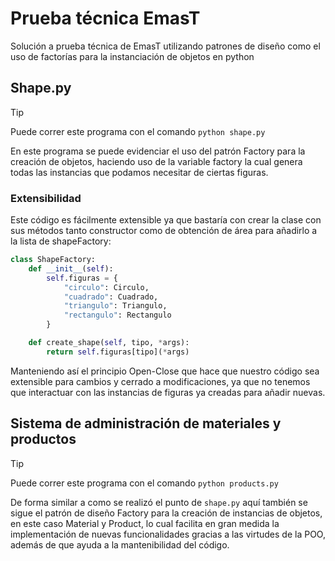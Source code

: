# Prueba técnica EmasT
Solución a prueba técnica de EmasT utilizando patrones de diseño como el uso de factorías para la instanciación de objetos en python

## Shape.py
> [!TIP]
> Puede correr este programa con el comando `python shape.py`


En este programa se puede evidenciar el uso del patrón Factory para la creación de objetos, haciendo uso de la variable factory la cual genera todas las instancias que podamos necesitar de ciertas figuras.

### Extensibilidad
Este código es fácilmente extensible ya que bastaría con crear la clase con sus métodos tanto constructor como de obtención de área para añadirlo a la lista de shapeFactory:
```py
class ShapeFactory:
    def __init__(self):
        self.figuras = {
            "circulo": Circulo,
            "cuadrado": Cuadrado,
            "triangulo": Triangulo,
            "rectangulo": Rectangulo
        }

    def create_shape(self, tipo, *args):
        return self.figuras[tipo](*args)
```
Manteniendo así el principio Open-Close que hace que nuestro código sea extensible para cambios y cerrado a modificaciones, ya que no tenemos que interactuar con las instancias de figuras ya creadas para añadir nuevas.

## Sistema de administración de materiales y productos
> [!TIP]
> Puede correr este programa con el comando `python products.py`

De forma similar a como se realizó el punto de `shape.py` aquí también se sigue el patrón de diseño Factory para la creación de instancias de objetos, en este caso Material y Product, lo cual facilita en gran medida la implementación de nuevas funcionalidades gracias a las virtudes de la POO, además de que ayuda a la mantenibilidad del código.


